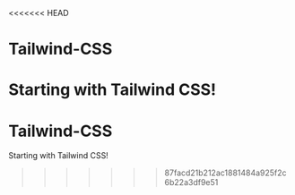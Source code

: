 <<<<<<< HEAD
# Tailwind-CSS
Starting with Tailwind CSS!
=======
# Tailwind-CSS
Starting with Tailwind CSS!
>>>>>>> 87facd21b212ac1881484a925f2c6b22a3df9e51
